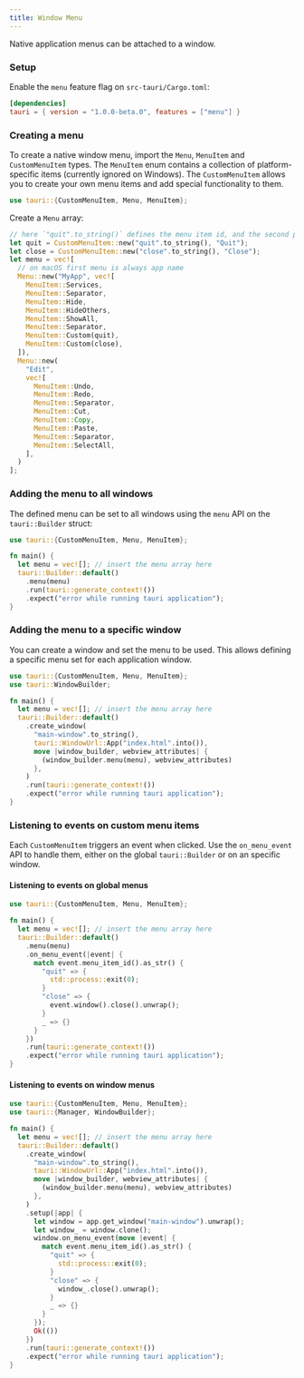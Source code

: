 ```yaml
---
title: Window Menu
---
```


Native application menus can be attached to a window.

### Setup

Enable the `menu` feature flag on `src-tauri/Cargo.toml`:

```toml
[dependencies]
tauri = { version = "1.0.0-beta.0", features = ["menu"] }
```

### Creating a menu

To create a native window menu, import the `Menu`, `MenuItem` and `CustomMenuItem` types.
The `MenuItem` enum contains a collection of platform-specific items (currently ignored on Windows).
The `CustomMenuItem` allows you to create your own menu items and add special functionality to them.

```rust
use tauri::{CustomMenuItem, Menu, MenuItem};
```

Create a `Menu` array:

```rust
// here `"quit".to_string()` defines the menu item id, and the second parameter is the menu item label.
let quit = CustomMenuItem::new("quit".to_string(), "Quit");
let close = CustomMenuItem::new("close".to_string(), "Close");
let menu = vec![
  // on macOS first menu is always app name
  Menu::new("MyApp", vec![
    MenuItem::Services,
    MenuItem::Separator,
    MenuItem::Hide,
    MenuItem::HideOthers,
    MenuItem::ShowAll,
    MenuItem::Separator,
    MenuItem::Custom(quit),
    MenuItem::Custom(close),
  ]),
  Menu::new(
    "Edit",
    vec![
      MenuItem::Undo,
      MenuItem::Redo,
      MenuItem::Separator,
      MenuItem::Cut,
      MenuItem::Copy,
      MenuItem::Paste,
      MenuItem::Separator,
      MenuItem::SelectAll,
    ],
  )
];
```

### Adding the menu to all windows

The defined menu can be set to all windows using the `menu` API on the `tauri::Builder` struct:

```rust
use tauri::{CustomMenuItem, Menu, MenuItem};

fn main() {
  let menu = vec![]; // insert the menu array here
  tauri::Builder::default()
    .menu(menu)
    .run(tauri::generate_context!())
    .expect("error while running tauri application");
}
```

### Adding the menu to a specific window

You can create a window and set the menu to be used. This allows defining a specific menu set for each application window.

```rust
use tauri::{CustomMenuItem, Menu, MenuItem};
use tauri::WindowBuilder;

fn main() {
  let menu = vec![]; // insert the menu array here
  tauri::Builder::default()
    .create_window(
      "main-window".to_string(),
      tauri::WindowUrl::App("index.html".into()),
      move |window_builder, webview_attributes| {
        (window_builder.menu(menu), webview_attributes)
      },
    )
    .run(tauri::generate_context!())
    .expect("error while running tauri application");
}
```

### Listening to events on custom menu items

Each `CustomMenuItem` triggers an event when clicked. Use the `on_menu_event` API to handle them, either on the global `tauri::Builder` or on an specific window.

#### Listening to events on global menus

```rust
use tauri::{CustomMenuItem, Menu, MenuItem};

fn main() {
  let menu = vec![]; // insert the menu array here
  tauri::Builder::default()
    .menu(menu)
    .on_menu_event(|event| {
      match event.menu_item_id().as_str() {
        "quit" => {
          std::process::exit(0);
        }
        "close" => {
          event.window().close().unwrap();
        }
        _ => {}
      }
    })
    .run(tauri::generate_context!())
    .expect("error while running tauri application");
}
```

#### Listening to events on window menus

```rust
use tauri::{CustomMenuItem, Menu, MenuItem};
use tauri::{Manager, WindowBuilder};

fn main() {
  let menu = vec![]; // insert the menu array here
  tauri::Builder::default()
    .create_window(
      "main-window".to_string(),
      tauri::WindowUrl::App("index.html".into()),
      move |window_builder, webview_attributes| {
        (window_builder.menu(menu), webview_attributes)
      },
    )
    .setup(|app| {
      let window = app.get_window("main-window").unwrap();
      let window_ = window.clone();
      window.on_menu_event(move |event| {
        match event.menu_item_id().as_str() {
          "quit" => {
            std::process::exit(0);
          }
          "close" => {
            window_.close().unwrap();
          }
          _ => {}
        }
      });
      Ok(())
    })
    .run(tauri::generate_context!())
    .expect("error while running tauri application");
}
```
